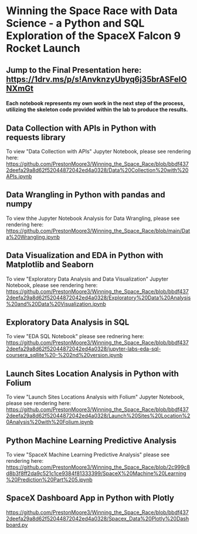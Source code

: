 # Winning the Space Race with Data Science - a Python and SQL Exploration of the SpaceX Falcon 9 Rocket Launch

## Jump to the Final Presentation here: https://1drv.ms/p/s!AnvknzyUbyq6j35brASFeIONXmGt

#### Each notebook represents my own work in the next step of the process, utilizing the skeleton code provided within the lab to produce the results.

## Data Collection with APIs in Python with requests library

To view "Data Collection with APIs" Jupyter Notebook, please see rendering here:
https://github.com/PrestonMoore3/Winning_the_Space_Race/blob/bbdf4372deefa29a8d62f52044872042ed4a0328/Data%20Collection%20with%20APIs.ipynb

## Data Wrangling in Python with pandas and numpy

To view thhe Jupyter Notebook Analysis for Data Wrangling, please see rendering here:
https://github.com/PrestonMoore3/Winning_the_Space_Race/blob/main/Data%20Wrangling.ipynb

## Data Visualization and EDA in Python with Matplotlib and Seaborn

To view "Exploratory Data Analysis and Data Visualization" Jupyter Notebook, please see rendering here:
https://github.com/PrestonMoore3/Winning_the_Space_Race/blob/bbdf4372deefa29a8d62f52044872042ed4a0328/Exploratory%20Data%20Analysis%20and%20Data%20Visualization.ipynb

## Exploratory Data Analysis in SQL

To view "EDA SQL Notebook" please see rednering here: https://github.com/PrestonMoore3/Winning_the_Space_Race/blob/bbdf4372deefa29a8d62f52044872042ed4a0328/jupyter-labs-eda-sql-coursera_sqllite%20-%202nd%20version.ipynb

## Launch Sites Location Analysis in Python with Folium
To view "Launch Sites Locations Analysis with Folium" Jupyter Notebook, please see rendering here: 
https://github.com/PrestonMoore3/Winning_the_Space_Race/blob/bbdf4372deefa29a8d62f52044872042ed4a0328/Launch%20Sites%20Location%20Analysis%20with%20Folium.ipynb

## Python Machine Learning Predictive Analysis
To view "SpaceX Machine Learning Predictive Analysis" please see rendering here: https://github.com/PrestonMoore3/Winning_the_Space_Race/blob/2c999c8d8b3f8ff2da9c521c1ce9384f81333399/SpaceX%20Machine%20Learning%20Prediction%20Part%205.ipynb

## SpaceX Dashboard App in Python with Plotly
https://github.com/PrestonMoore3/Winning_the_Space_Race/blob/bbdf4372deefa29a8d62f52044872042ed4a0328/Spacex_Data%20Plotly%20Dashboard.py

